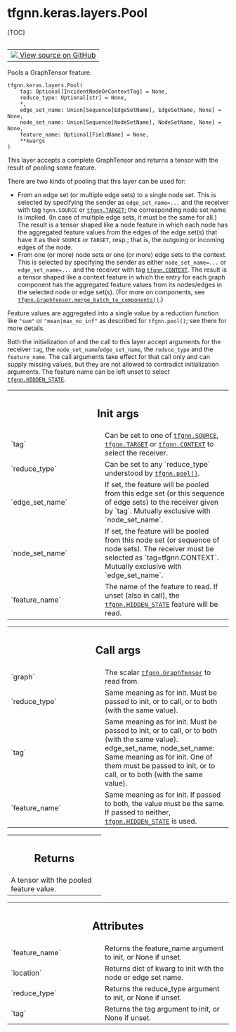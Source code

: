 # tfgnn.keras.layers.Pool

[TOC]

<!-- Insert buttons and diff -->

<table class="tfo-notebook-buttons tfo-api nocontent" align="left">
<td>
  <a target="_blank" href="https://github.com/tensorflow/gnn/tree/master/tensorflow_gnn/keras/layers/graph_ops.py#L806-L919">
    <img src="https://www.tensorflow.org/images/GitHub-Mark-32px.png" />
    View source on GitHub
  </a>
</td>
</table>

Pools a GraphTensor feature.

<pre class="devsite-click-to-copy prettyprint lang-py tfo-signature-link">
<code>tfgnn.keras.layers.Pool(
    tag: Optional[IncidentNodeOrContextTag] = None,
    reduce_type: Optional[str] = None,
    *,
    edge_set_name: Union[Sequence[EdgeSetName], EdgeSetName, None] = None,
    node_set_name: Union[Sequence[NodeSetName], NodeSetName, None] = None,
    feature_name: Optional[FieldName] = None,
    **kwargs
)
</code></pre>

<!-- Placeholder for "Used in" -->

This layer accepts a complete GraphTensor and returns a tensor with the
result of pooling some feature.

There are two kinds of pooling that this layer can be used for:

*   From an edge set (or multiple edge sets) to a single node set. This is
    selected by specifying the sender as `edge_set_name=...` and the receiver
    with tag `tgnn.SOURCE` or
    <a href="../../../tfgnn.md#TARGET"><code>tfgnn.TARGET</code></a>; the
    corresponding node set name is implied. (In case of multiple edge sets, it
    must be the same for all.) The result is a tensor shaped like a node feature
    in which each node has the aggregated feature values from the edges of the
    edge set(s) that have it as their `SOURCE` or `TARGET`, resp.; that is, the
    outgoing or incoming edges of the node.
*   From one (or more) node sets or one (or more) edge sets to the context. This
    is selected by specifying the sender as either `node_set_name=...` or
    `edge_set_name=...` and the receiver with tag
    <a href="../../../tfgnn.md#CONTEXT"><code>tfgnn.CONTEXT</code></a>. The
    result is a tensor shaped like a context feature in which the entry for each
    graph component has the aggregated feature values from its nodes/edges in
    the selected node or edge set(s). (For more on components, see
    <a href="../../../tfgnn/GraphTensor.md#merge_batch_to_components"><code>tfgnn.GraphTensor.merge_batch_to_components()</code></a>.)

Feature values are aggregated into a single value by a reduction function like
`"sum"` or `"mean|max_no_inf"` as described for `tfgnn.pool()`; see there for
more details.

Both the initialization of and the call to this layer accept arguments for the
receiver `tag`, the `node_set_name`/`edge_set_name`, the `reduce_type` and the
`feature_name`. The call arguments take effect for that call only and can supply
missing values, but they are not allowed to contradict initialization arguments.
The feature name can be left unset to select
<a href="../../../tfgnn.md#HIDDEN_STATE"><code>tfgnn.HIDDEN_STATE</code></a>.

<!-- Tabular view -->
 <table class="responsive fixed orange">
<colgroup><col width="214px"><col></colgroup>
<tr><th colspan="2"><h2 class="add-link">Init args</h2></th></tr>

<tr>
<td>
`tag`<a id="tag"></a>
</td>
<td>
Can be set to one of <a href="../../../tfgnn.md#SOURCE"><code>tfgnn.SOURCE</code></a>, <a href="../../../tfgnn.md#TARGET"><code>tfgnn.TARGET</code></a> or <a href="../../../tfgnn.md#CONTEXT"><code>tfgnn.CONTEXT</code></a>
to select the receiver.
</td>
</tr><tr>
<td>
`reduce_type`<a id="reduce_type"></a>
</td>
<td>
Can be set to any `reduce_type` understood by <a href="../../../tfgnn/pool.md"><code>tfgnn.pool()</code></a>.
</td>
</tr><tr>
<td>
`edge_set_name`<a id="edge_set_name"></a>
</td>
<td>
If set, the feature will be pooled from this edge set
(or this sequence of edge sets) to the receiver given by `tag`.
Mutually exclusive with `node_set_name`.
</td>
</tr><tr>
<td>
`node_set_name`<a id="node_set_name"></a>
</td>
<td>
If set, the feature will be pooled from this node set
(or sequence of node sets). The receiver must be selected as
`tag=tfgnn.CONTEXT`. Mutually exclusive with `edge_set_name`.
</td>
</tr><tr>
<td>
`feature_name`<a id="feature_name"></a>
</td>
<td>
The name of the feature to read. If unset (also in call),
the <a href="../../../tfgnn.md#HIDDEN_STATE"><code>tfgnn.HIDDEN_STATE</code></a> feature will be read.
</td>
</tr>
</table>

<!-- Tabular view -->
 <table class="responsive fixed orange">
<colgroup><col width="214px"><col></colgroup>
<tr><th colspan="2"><h2 class="add-link">Call args</h2></th></tr>

<tr>
<td>
`graph`<a id="graph"></a>
</td>
<td>
The scalar <a href="../../../tfgnn/GraphTensor.md"><code>tfgnn.GraphTensor</code></a> to read from.
</td>
</tr><tr>
<td>
`reduce_type`<a id="reduce_type"></a>
</td>
<td>
Same meaning as for init. Must be passed to init, or to call,
or to both (with the same value).
</td>
</tr><tr>
<td>
`tag`<a id="tag"></a>
</td>
<td>
Same meaning as for init. Must be passed to init, or to call,
  or to both (with the same value).
edge_set_name, node_set_name: Same meaning as for init. One of them must
  be passed to init, or to call, or to both (with the same value).
</td>
</tr><tr>
<td>
`feature_name`<a id="feature_name"></a>
</td>
<td>
Same meaning as for init. If passed to both, the value must
be the same. If passed to neither, <a href="../../../tfgnn.md#HIDDEN_STATE"><code>tfgnn.HIDDEN_STATE</code></a> is used.
</td>
</tr>
</table>

<!-- Tabular view -->
 <table class="responsive fixed orange">
<colgroup><col width="214px"><col></colgroup>
<tr><th colspan="2"><h2 class="add-link">Returns</h2></th></tr>
<tr class="alt">
<td colspan="2">
A tensor with the pooled feature value.
</td>
</tr>

</table>





<!-- Tabular view -->
 <table class="responsive fixed orange">
<colgroup><col width="214px"><col></colgroup>
<tr><th colspan="2"><h2 class="add-link">Attributes</h2></th></tr>

<tr>
<td>
`feature_name`<a id="feature_name"></a>
</td>
<td>
Returns the feature_name argument to init, or None if unset.
</td>
</tr><tr>
<td>
`location`<a id="location"></a>
</td>
<td>
Returns dict of kwarg to init with the node or edge set name.
</td>
</tr><tr>
<td>
`reduce_type`<a id="reduce_type"></a>
</td>
<td>
Returns the reduce_type argument to init, or None if unset.
</td>
</tr><tr>
<td>
`tag`<a id="tag"></a>
</td>
<td>
Returns the tag argument to init, or None if unset.
</td>
</tr>
</table>
